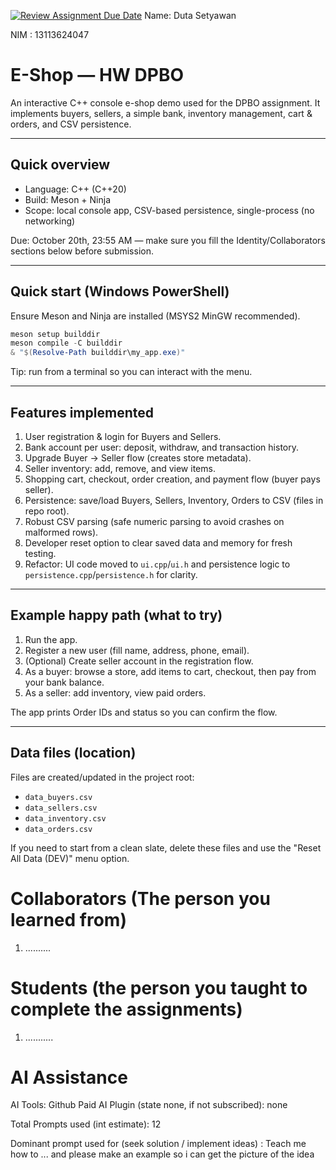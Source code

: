 [![Review Assignment Due Date](https://classroom.github.com/assets/deadline-readme-button-22041afd0340ce965d47ae6ef1cefeee28c7c493a6346c4f15d667ab976d596c.svg)](https://classroom.github.com/a/uAfN8jpt)
Name: Duta Setyawan

NIM : 13113624047

# E-Shop — HW DPBO

An interactive C++ console e-shop demo used for the DPBO assignment. It implements buyers, sellers, a simple bank, inventory management, cart & orders, and CSV persistence.

---

## Quick overview
- Language: C++ (C++20)
- Build: Meson + Ninja
- Scope: local console app, CSV-based persistence, single-process (no networking)

Due: October 20th, 23:55 AM — make sure you fill the Identity/Collaborators sections below before submission.

---

## Quick start (Windows PowerShell)
Ensure Meson and Ninja are installed (MSYS2 MinGW recommended).

```powershell
meson setup builddir
meson compile -C builddir
& "$(Resolve-Path builddir\my_app.exe)"
```

Tip: run from a terminal so you can interact with the menu.

---

## Features implemented
1. User registration & login for Buyers and Sellers.
2. Bank account per user: deposit, withdraw, and transaction history.
3. Upgrade Buyer → Seller flow (creates store metadata).
4. Seller inventory: add, remove, and view items.
5. Shopping cart, checkout, order creation, and payment flow (buyer pays seller).
6. Persistence: save/load Buyers, Sellers, Inventory, Orders to CSV (files in repo root).
7. Robust CSV parsing (safe numeric parsing to avoid crashes on malformed rows).
8. Developer reset option to clear saved data and memory for fresh testing.
9. Refactor: UI code moved to `ui.cpp`/`ui.h` and persistence logic to `persistence.cpp`/`persistence.h` for clarity.

---

##  Example happy path (what to try)
1. Run the app.
2. Register a new user (fill name, address, phone, email).
3. (Optional) Create seller account in the registration flow.
4. As a buyer: browse a store, add items to cart, checkout, then pay from your bank balance.
5. As a seller: add inventory, view paid orders.

The app prints Order IDs and status so you can confirm the flow.

---

##  Data files (location)
Files are created/updated in the project root:
- `data_buyers.csv`
- `data_sellers.csv`
- `data_inventory.csv`
- `data_orders.csv`

If you need to start from a clean slate, delete these files and use the "Reset All Data (DEV)" menu option.


# Collaborators (The person you learned from)
1. ..........

# Students (the person you taught to complete the assignments)
1. ...........

# AI Assistance
AI Tools: Github
Paid AI Plugin (state none, if not subscribed): none

Total Prompts used (int estimate): 12

Dominant prompt used for (seek solution / implement ideas) : Teach me how to ... and please make an example so i can get the picture of the idea